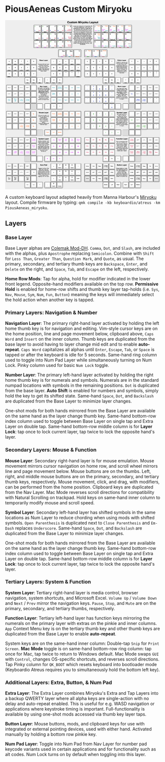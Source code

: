 # PiousAeneas Custom Miryoku

![Custom Keymap](layout/keyboard-layout-PiousAeneas-miryoku.png)

A custom keyboard layout adapted heavily from Manna Harbour's [Miryoku](https://github.com/manna-harbour/miryoku) layout. Compile firmware by typing: `qmk compile -kb keyboardio/atreus -km PiousAeneas_miryoku`.

## Layers

### Base Layer

Base Layer alphas are [Colemak Mod-DH](https://colemakmods.github.io/mod-dh/).  `Comma`, `Dot`, and `Slash`, are included with the alphas, plus `Apostrophe` replacing `Semicolon`. Combine with `Shift` for `Less Than`, `Greater Than`, `Question Mark`, and `Quote`, as usual. The primary, secondary, and tertiary thumb keys are `Backspace`, `Enter`, and `Delete` on the right, and `Space`, `Tab`, and `Escape` on the left, respectively.

**Home Row Mods**: Tap for alpha, hold for modifier indicated in the lower front legend. Opposite-hand modifiers available on the top row. **Permissive Hold** is enabled for home-row shifts and thumb key layer tap-holds (i.e. `Sys`, `Nav`, `Mouse`, `Sym`, `Num`, `Fun`, `Button`) meaning the keys will immediately select the hold action when another key is tapped.

### Primary Layers: Navigation & Number

**Navigation Layer**: The primary right-hand layer activated by holding the left home thumb key is for navigation and editing. Vim-style cursor keys are on the home position, line and page movement below, clipboard above, `Caps Word` and `Insert` on the inner column. Thumb keys are duplicated from the base layer to avoid having to layer change mid edit and to enable **auto-repeat**. `Caps Word` capitalizes all alphas until `Enter`, `Escape`, `Tab`, or `Space` is tapped or after the keyboard is idle for 5 seconds. Same-hand ring column used to toggle into Num Pad Layer while simultaneously turning on Num Lock. Pinky column used for basic `Num Lock` toggle.

**Number Layer**: The primary left-hand layer activated by holding the right home thumb key is for numerals and symbols. Numerals are in the standard numpad locations with symbols in the remaining positions. `Dot` is duplicated from the base layer. **Auto Shift** is enabled for numbers and symbols, simply hold the key to get its shifted state. Same-hand `Space`, `Dot`, and `Backslash` are duplicated from the Base Layer to minimize layer changes.

One-shot mods for both hands mirrored from the Base Layer are available on the same hand as the layer change thumb key. Same-hand bottom-row index column used to toggle between Base Layer on single tap and Extra Layer on double tap. Same-hand bottom-row middle column is for **Layer Lock**: tap once to lock current layer, tap twice to lock the opposite hand's layer.

### Secondary Layers: Mouse & Function

**Mouse Layer**: Secondary right-hand layer is for mouse emulation. Mouse movement mirrors cursor navigation on home row, and scroll wheel mirrors line and page movement below. Mouse buttons are on the thumbs. Left, right, and middle mouse buttons are on the primary, secondary, and tertiary thumb keys, respectively. Mouse movement, click, and drag, with modifiers, can be performed from the home position. Clipboard keys are duplicated from the Nav Layer. Mac Mode reverses scroll directions for compatibility with Natural Scrolling on trackpad. Hold keys on same-hand inner column to temporarily modify mouse and scroll speed.

**Symbol Layer**: Secondary left-hand layer has shifted symbols in the same locations as Num Layer to reduce chording when using mods with shifted symbols. `Open Parenthesis` is duplicated next to `Close Parenthesis` and `Em-Dash` replaces `Underscore`. Same-hand `Space`, `Dot`, and `Backslash` are duplicated from the Base Layer to minimize layer changes.

One-shot mods for both hands mirrored from the Base Layer are available on the same hand as the layer change thumb key. Same-hand bottom-row index column used to toggle between Base Layer on single tap and Extra Layer on double tap. Same-hand bottom-row middle column is for **Layer Lock**: tap once to lock current layer, tap twice to lock the opposite hand's layer.

### Tertiary Layers: System & Function

**System Layer**: Tertiary right-hand layer is media control, browser navigation, system shortcuts, and Microsoft Excel. `Volume Up` / `Volume Down` and `Next` / `Prev` mirror the navigation keys. `Pause`, `Stop`, and `Mute` are on the primary, secondary, and tertiary thumbs, respectively. 

**Function Layer**: Tertiary left-hand layer has function keys mirroring the numerals on the primary layer with extras on the pinkie and inner columns. `App` Context Menu key is on the tertiary thumb key and other thumb keys are duplicated from the Base Layer to enable **auto-repeat**.

System keys are on the same-hand inner column: Double-tap `Snip` for `Print Screen`. **Mac Mode** toggle is on same-hand bottom-row ring column: tap once for Mac, tap twice to return to Windows default. Mac Mode swaps `GUI` with `Control`, changes OS-specific shortcuts, and reverses scroll directions. Tap Pinky column for `QK_BOOT` which resets keyboard into bootloader mode (Keyboardio Atreus requires you to simultaneously hold the bottom left key).

### Additional Layers: Extra, Button, & Num Pad

**Extra Layer**: The Extra Layer combines Miryoku's Extra and Tap Layers into a backup QWERTY layer where all alpha keys are single-action with no delay and auto-repeat enabled. This is useful for e.g. WASD navigation or applications where keystroke timing is important. Full-functionality is available by using one-shot mods accessed via thumb key layer taps.

**Button Layer**: Mouse buttons, mods, and clipboard keys for use with integrated or external pointing devices, used with either hand. Activated manually by holding a bottom row pinkie key.

**Num Pad Layer**: Toggle into Num Pad from Nav Layer for number pad keycode variants used in certain applications and for functionality such as alt codes. Num Lock turns on by default when toggling into this layer.